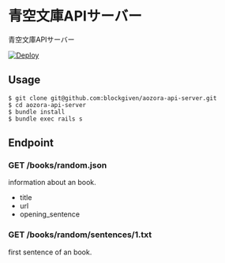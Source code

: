 # 青空文庫APIサーバー

青空文庫APIサーバー

[![Deploy](https://www.herokucdn.com/deploy/button.png)](https://heroku.com/deploy)

## Usage

    $ git clone git@github.com:blockgiven/aozora-api-server.git
    $ cd aozora-api-server
    $ bundle install
    $ bundle exec rails s

## Endpoint

### GET /books/random.json

information about an book.

- title
- url
- opening_sentence

### GET /books/random/sentences/1.txt

first sentence of an book.
